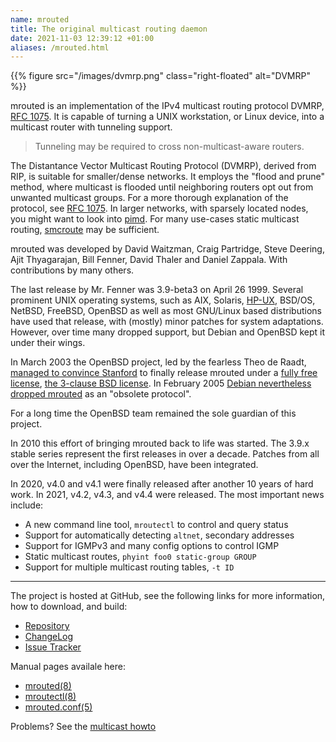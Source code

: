 ```yaml
---
name: mrouted
title: The original multicast routing daemon
date: 2021-11-03 12:39:12 +01:00
aliases: /mrouted.html
---
```


{{% figure src="/images/dvmrp.png" class="right-floated" alt="DVMRP" %}}

mrouted is an implementation of the IPv4 multicast routing protocol
DVMRP, [RFC 1075][].  It is capable of turning a UNIX workstation, or
Linux device, into a multicast router with tunneling support.

> Tunneling may be required to cross non-multicast-aware routers.

The Distantance Vector Multicast Routing Protocol (DVMRP), derived from
RIP, is suitable for smaller/dense networks.  It employs the "flood and
prune" method, where multicast is flooded until neighboring routers opt
out from unwanted multicast groups.  For a more thorough explanation of
the protocol, see [RFC 1075][].  In larger networks, with sparsely
located nodes, you might want to look into [pimd](/pimd.html).  For many
use-cases static multicast routing, [smcroute](/smcroute.html) may be
sufficient.

mrouted was developed by David Waitzman, Craig Partridge, Steve Deering,
Ajit Thyagarajan, Bill Fenner, David Thaler and Daniel Zappala.  With
contributions by many others.

The last release by Mr. Fenner was 3.9-beta3 on April 26 1999.  Several
prominent UNIX operating systems, such as AIX, Solaris, [HP-UX][],
BSD/OS, NetBSD, FreeBSD, OpenBSD as well as most GNU/Linux based
distributions have used that release, with (mostly) minor patches for
system adaptations.  However, over time many dropped support, but Debian
and OpenBSD kept it under their wings.

In March 2003 the OpenBSD project, led by the fearless Theo de Raadt,
[managed to convince Stanford][1] to finally release mrouted under a
[fully free license][2], [the 3-clause BSD license][3].  In February
2005 [Debian nevertheless dropped mrouted][4] as an "obsolete protocol".

For a long time the OpenBSD team remained the sole guardian of this
project.

In 2010 this effort of bringing mrouted back to life was started. The
3.9.x stable series represent the first releases in over a decade.
Patches from all over the Internet, including OpenBSD, have been
integrated.

In 2020, v4.0 and v4.1 were finally released after another 10 years of
hard work.  In 2021, v4.2, v4.3, and v4.4 were released.  The most
important news include:

   * A new command line tool, `mroutectl` to control and query status
   * Support for automatically detecting `altnet`, secondary addresses
   * Support for IGMPv3 and many config options to control IGMP
   * Static multicast routes, `phyint foo0 static-group GROUP`
   * Support for multiple multicast routing tables, `-t ID`

----

The project is hosted at GitHub, see the following links for more
information, how to download, and build:

   * [Repository](https://github.com/troglobit/mrouted)
   * [ChangeLog](https://github.com/troglobit/mrouted/blob/master/ChangeLog.md)
   * [Issue Tracker](https://github.com/troglobit/mrouted/issues)

Manual pages availale here:

   * [mrouted(8)](https://man.troglobit.com/man8/mrouted.8.html)
   * [mroutectl(8)](https://man.troglobit.com/man8/mroutectl.8.html)
   * [mrouted.conf(5)](https://man.troglobit.com/man5/mrouted.conf.5.html)

Problems?  See the [multicast howto](/multicast-howto.html)

[1]: https://www.openbsd.org/cgi-bin/cvsweb/src/usr.sbin/mrouted/LICENSE
[2]: https://github.com/troglobit/mrouted/blob/master/LICENSE
[3]: https://en.wikipedia.org/wiki/BSD_licenses
[4]: https://bugs.debian.org/cgi-bin/bugreport.cgi?bug=288112
[HP-UX]: https://docs.hp.com/en/B2355-90777/ch01s01.html
[RFC 1075]: https://tools.ietf.org/html/rfc1075
